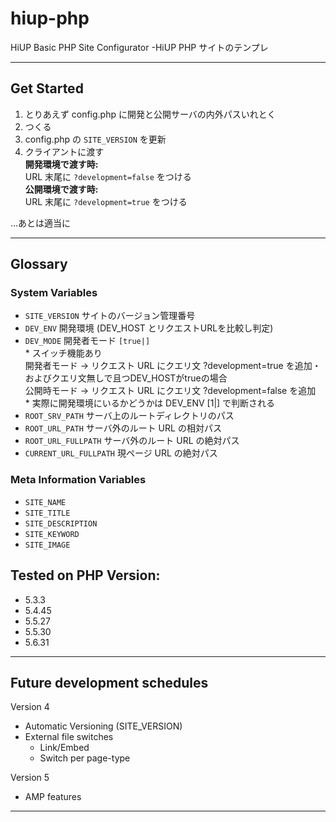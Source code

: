 # hiup-php
HiUP Basic PHP Site Configurator
-HiUP PHP サイトのテンプレ

---
## Get Started
1. とりあえず config.php に開発と公開サーバの内外パスいれとく
2. つくる
3. config.php の `SITE_VERSION` を更新
4. クライアントに渡す<br>**開発環境で渡す時:**<br>URL 末尾に `?development=false` をつける<br>**公開環境で渡す時:**<br>URL 末尾に `?development=true` をつける

…あとは適当に

---

## Glossary

### System Variables 
- `SITE_VERSION` サイトのバージョン管理番号
- `DEV_ENV` 開発環境 (DEV_HOST とリクエストURLを比較し判定)
- `DEV_MODE` 開発者モード `[true|]` <br> * スイッチ機能あり<br>開発者モード -> リクエスト URL にクエリ文 ?development=true を追加・<br>およびクエリ文無しで且つDEV_HOSTがtrueの場合<br>公開時モード -> リクエスト URL にクエリ文 ?development=false を追加<br>* 実際に開発環境にいるかどうかは DEV_ENV [1|] で判断される
- `ROOT_SRV_PATH` サーバ上のルートディレクトリのパス
- `ROOT_URL_PATH` サーバ外のルート URL の相対パス
- `ROOT_URL_FULLPATH` サーバ外のルート URL の絶対パス
- `CURRENT_URL_FULLPATH` 現ページ URL の絶対パス

### Meta Information Variables
- `SITE_NAME`
- `SITE_TITLE`
- `SITE_DESCRIPTION`
- `SITE_KEYWORD`
- `SITE_IMAGE`


## Tested on PHP Version:
- 5.3.3
- 5.4.45
- 5.5.27
- 5.5.30
- 5.6.31

- - - - - - - - - - - - - - - - - -

## Future development schedules

  Version 4
  - Automatic Versioning (SITE_VERSION)
  - External file switches
    - Link/Embed
    - Switch per page-type

  Version 5
  - AMP features

- - - - - - - - - - - - - - - - - -
